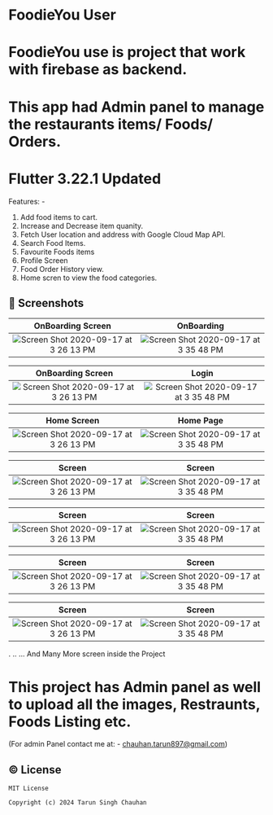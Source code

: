 # FoodieYou User


# FoodieYou use is project that work with firebase as backend.

# This app had Admin panel to manage the restaurants items/ Foods/ Orders.

# Flutter 3.22.1 Updated

 Features: - 
 1. Add food items to cart.
 2. Increase and Decrease item quanity.
 3. Fetch User location and address with Google Cloud Map API.
 4. Search Food Items.
 5. Favourite Foods items
 6. Profile Screen
 7. Food Order History view.
 8. Home scren to view the food categories.

## 📱 Screenshots

|  OnBoarding Screen                                              |                                                   OnBoarding                                    |
|:----------------------------------------------------------------------------------------------------------------------:|:--------------------------------------------------------------------------------------------------------------:|
| <img width alt="Screen Shot 2020-09-17 at 3 26 13 PM" src="https://github.com/tarunchauhan97/foodieyou-user-open/assets/30916033/2bf8e455-b325-46a1-9ccd-db08f36df39a">|<img alt="Screen Shot 2020-09-17 at 3 35 48 PM" src="https://github.com/tarunchauhan97/foodieyou-user-open/assets/30916033/0abd0adb-a984-4ba4-ab36-10e16fa5cd27">|

 


| OnBoarding Screen                                              |                                                   Login                                      |
|:----------------------------------------------------------------------------------------------------------------------:|:--------------------------------------------------------------------------------------------------------------:|
| <img width alt="Screen Shot 2020-09-17 at 3 26 13 PM" src="https://github.com/tarunchauhan97/foodieyou-user-open/assets/30916033/95e80580-a14b-49fe-b7b1-3ea2f905ece5">|<img alt="Screen Shot 2020-09-17 at 3 35 48 PM" src="https://github.com/tarunchauhan97/foodieyou-user-open/assets/30916033/c18e7696-d279-4a9f-8458-647ce9ab3f19">|

 




|  Home Screen                                        |                                                 Home Page                                 |
|:----------------------------------------------------------------------------------------------------------------------:|:--------------------------------------------------------------------------------------------------------------:|
| <img width alt="Screen Shot 2020-09-17 at 3 26 13 PM" src="https://github.com/tarunchauhan97/foodieyou-user-open/assets/30916033/5e957028-f7ff-4fb8-89bf-1b993f6814c1">|<img alt="Screen Shot 2020-09-17 at 3 35 48 PM" src="https://github.com/tarunchauhan97/foodieyou-user-open/assets/30916033/1a3d78be-3371-44b5-b620-d8a5342b8784">|

 
 

|  Screen                                         |                                                   Screen                                  |
|:----------------------------------------------------------------------------------------------------------------------:|:--------------------------------------------------------------------------------------------------------------:|
| <img width alt="Screen Shot 2020-09-17 at 3 26 13 PM" src="https://github.com/tarunchauhan97/foodieyou-user-open/assets/30916033/75f726b5-abe5-426b-a49e-59a1f1a0fe58">|<img alt="Screen Shot 2020-09-17 at 3 35 48 PM" src="https://github.com/tarunchauhan97/foodieyou-user-open/assets/30916033/916309a5-a9c6-4a51-9763-737278736fcb">|




|   Screen                                            |                                                  Screen                          |
|:----------------------------------------------------------------------------------------------------------------------:|:--------------------------------------------------------------------------------------------------------------:|
| <img width alt="Screen Shot 2020-09-17 at 3 26 13 PM" src="https://github.com/tarunchauhan97/foodieyou-user-open/assets/30916033/3cf407c9-4b20-4580-9d9e-7bb01e3e2525">|<img alt="Screen Shot 2020-09-17 at 3 35 48 PM" src="https://github.com/tarunchauhan97/foodieyou-user-open/assets/30916033/9dbabaf2-d0b5-449c-9407-2ef8582746b1">|




|  Screen                                         |                                                   Screen                                      |
|:----------------------------------------------------------------------------------------------------------------------:|:--------------------------------------------------------------------------------------------------------------:|
| <img width alt="Screen Shot 2020-09-17 at 3 26 13 PM" src="https://github.com/tarunchauhan97/foodieyou-user-open/assets/30916033/240164ef-5e84-4421-a84c-ce0c78453b93">|<img alt="Screen Shot 2020-09-17 at 3 35 48 PM" src="https://github.com/tarunchauhan97/foodieyou-user-open/assets/30916033/83dc13e5-fbf9-4499-8dbb-08a3e575dc59">|





|  Screen                                         |                                                   Screen                                      |
|:----------------------------------------------------------------------------------------------------------------------:|:--------------------------------------------------------------------------------------------------------------:|
| <img width alt="Screen Shot 2020-09-17 at 3 26 13 PM" src="https://github.com/tarunchauhan97/foodieyou-user-open/assets/30916033/5eebdc00-d71a-46ba-9aae-49b78bdc2e10">|<img alt="Screen Shot 2020-09-17 at 3 35 48 PM" src="https://github.com/tarunchauhan97/foodieyou-user-open/assets/30916033/968fe275-59d6-425b-b127-a1c5497938d2">|

.
..
...
And Many More screen inside the Project


 
# This project has Admin panel as well to upload all the images, Restraunts, Foods Listing etc.
(For admin Panel contact me at: - chauhan.tarun897@gmail.com)

## © License 

```
MIT License

Copyright (c) 2024 Tarun Singh Chauhan
